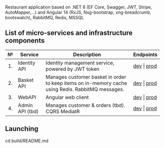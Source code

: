 Restaurant application based on .NET 6 (EF Core, Swagger, JWT, Stripe, AutoMapper,...) and Angular 14 (RxJS, Nxg-bootstrap, xng-breadcrumb, bootswatch), RabbitMQ, Redis, MSSQL

## List of micro-services and infrastructure components

<table>
   <thead>
    <th>№</th>
    <th>Service</th>
    <th>Description</th>
	<th>Endpoints</th>
  </thead>
  <tbody>
    <tr>
        <td align="center">1.</td>
        <td>Identity API</td>
        <td>Identity management service, powered by JWT token</td>
        <td>
            <a href="#">dev</a> | <a href="#">prod</a>
        </td>
    </tr>
    <tr>
        <td align="center">2.</td>
        <td>Basket API</td>
        <td>Manages customer basket in order to keep items on in-memory cache using Redis. RabbitMQ messages.</td>
        <td>
            <a href="#">dev</a> |
            <a href="#">prod</a>
        </td>
    </tr>
    <tr>
        <td align="center">3.</td>
        <td>WebAPI</td>
        <td>Angular web client</td>
        <td>
            <a href="#">dev</a> |
            <a href="#">prod</a>
        </td>
    </tr>
	 <tr>
        <td align="center">4.</td>
        <td>Admin API (tbd)</td>
        <td>Manages customer & orders (tbd). CQRS MediatR</td>
        <td>
            <a href="#">dev</a> |
            <a href="#">prod</a>
        </td>
    </tr>
  </tbody>  
</table>

## Launching
cd build/README.md
